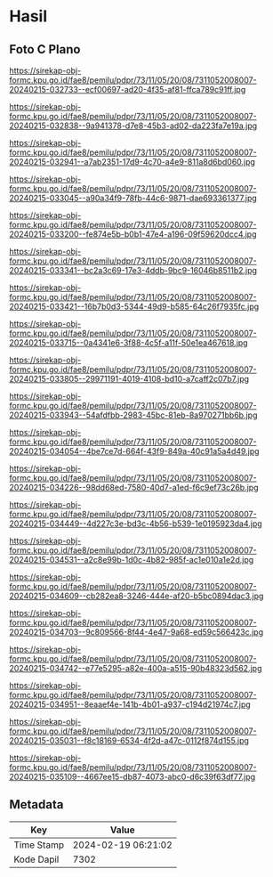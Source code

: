 # Hasil

## Foto C Plano

https://sirekap-obj-formc.kpu.go.id/fae8/pemilu/pdpr/73/11/05/20/08/7311052008007-20240215-032733--ecf00697-ad20-4f35-af81-ffca789c91ff.jpg

https://sirekap-obj-formc.kpu.go.id/fae8/pemilu/pdpr/73/11/05/20/08/7311052008007-20240215-032838--9a941378-d7e8-45b3-ad02-da223fa7e19a.jpg

https://sirekap-obj-formc.kpu.go.id/fae8/pemilu/pdpr/73/11/05/20/08/7311052008007-20240215-032941--a7ab2351-17d9-4c70-a4e9-811a8d6bd060.jpg

https://sirekap-obj-formc.kpu.go.id/fae8/pemilu/pdpr/73/11/05/20/08/7311052008007-20240215-033045--a90a34f9-78fb-44c6-9871-dae693361377.jpg

https://sirekap-obj-formc.kpu.go.id/fae8/pemilu/pdpr/73/11/05/20/08/7311052008007-20240215-033200--fe874e5b-b0b1-47e4-a196-09f59620dcc4.jpg

https://sirekap-obj-formc.kpu.go.id/fae8/pemilu/pdpr/73/11/05/20/08/7311052008007-20240215-033341--bc2a3c69-17e3-4ddb-9bc9-16046b8511b2.jpg

https://sirekap-obj-formc.kpu.go.id/fae8/pemilu/pdpr/73/11/05/20/08/7311052008007-20240215-033421--16b7b0d3-5344-49d9-b585-64c26f7935fc.jpg

https://sirekap-obj-formc.kpu.go.id/fae8/pemilu/pdpr/73/11/05/20/08/7311052008007-20240215-033715--0a4341e6-3f88-4c5f-a11f-50e1ea467618.jpg

https://sirekap-obj-formc.kpu.go.id/fae8/pemilu/pdpr/73/11/05/20/08/7311052008007-20240215-033805--29971191-4019-4108-bd10-a7caff2c07b7.jpg

https://sirekap-obj-formc.kpu.go.id/fae8/pemilu/pdpr/73/11/05/20/08/7311052008007-20240215-033943--54afdfbb-2983-45bc-81eb-8a970271bb6b.jpg

https://sirekap-obj-formc.kpu.go.id/fae8/pemilu/pdpr/73/11/05/20/08/7311052008007-20240215-034054--4be7ce7d-664f-43f9-849a-40c91a5a4d49.jpg

https://sirekap-obj-formc.kpu.go.id/fae8/pemilu/pdpr/73/11/05/20/08/7311052008007-20240215-034226--98dd68ed-7580-40d7-a1ed-f6c9ef73c26b.jpg

https://sirekap-obj-formc.kpu.go.id/fae8/pemilu/pdpr/73/11/05/20/08/7311052008007-20240215-034449--4d227c3e-bd3c-4b56-b539-1e0195923da4.jpg

https://sirekap-obj-formc.kpu.go.id/fae8/pemilu/pdpr/73/11/05/20/08/7311052008007-20240215-034531--a2c8e99b-1d0c-4b82-985f-ac1e010a1e2d.jpg

https://sirekap-obj-formc.kpu.go.id/fae8/pemilu/pdpr/73/11/05/20/08/7311052008007-20240215-034609--cb282ea8-3246-444e-af20-b5bc0894dac3.jpg

https://sirekap-obj-formc.kpu.go.id/fae8/pemilu/pdpr/73/11/05/20/08/7311052008007-20240215-034703--9c809566-8f44-4e47-9a68-ed59c566423c.jpg

https://sirekap-obj-formc.kpu.go.id/fae8/pemilu/pdpr/73/11/05/20/08/7311052008007-20240215-034742--e77e5295-a82e-400a-a515-90b48323d562.jpg

https://sirekap-obj-formc.kpu.go.id/fae8/pemilu/pdpr/73/11/05/20/08/7311052008007-20240215-034951--8eaaef4e-141b-4b01-a937-c194d21974c7.jpg

https://sirekap-obj-formc.kpu.go.id/fae8/pemilu/pdpr/73/11/05/20/08/7311052008007-20240215-035031--f8c18169-6534-4f2d-a47c-0112f874d155.jpg

https://sirekap-obj-formc.kpu.go.id/fae8/pemilu/pdpr/73/11/05/20/08/7311052008007-20240215-035109--4667ee15-db87-4073-abc0-d6c39f63df77.jpg


## Metadata

| Key        | Value               |
| ---------- | ------------------- |
| Time Stamp | 2024-02-19 06:21:02 |
| Kode Dapil | 7302                |



